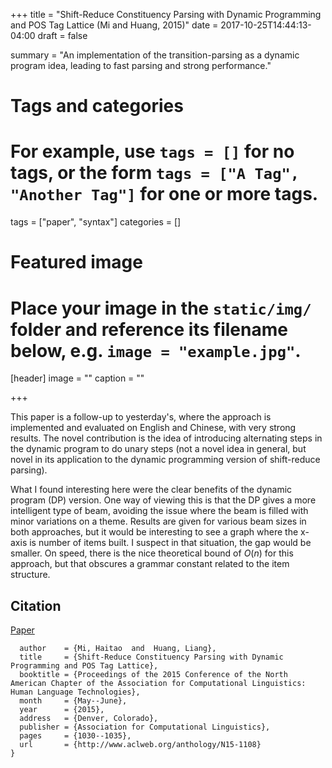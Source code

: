 +++
title = "Shift-Reduce Constituency Parsing with Dynamic Programming and POS Tag Lattice (Mi and Huang, 2015)"
date = 2017-10-25T14:44:13-04:00
draft = false

summary = "An implementation of the transition-parsing as a dynamic program idea, leading to fast parsing and strong performance."

# Tags and categories
# For example, use `tags = []` for no tags, or the form `tags = ["A Tag", "Another Tag"]` for one or more tags.
tags = ["paper", "syntax"]
categories = []

# Featured image
# Place your image in the `static/img/` folder and reference its filename below, e.g. `image = "example.jpg"`.
[header]
image = ""
caption = ""

+++

This paper is a follow-up to yesterday's, where the approach is implemented and evaluated on English and Chinese, with very strong results.
The novel contribution is the idea of introducing alternating steps in the dynamic program to do unary steps (not a novel idea in general, but novel in its application to the dynamic programming version of shift-reduce parsing).

What I found interesting here were the clear benefits of the dynamic program (DP) version.
One way of viewing this is that the DP gives a more intelligent type of beam, avoiding the issue where the beam is filled with minor variations on a theme.
Results are given for various beam sizes in both approaches, but it would be interesting to see a graph where the x-axis is number of items built.
I suspect in that situation, the gap would be smaller.
On speed, there is the nice theoretical bound of $O(n)$ for this approach, but that obscures a grammar constant related to the item structure.

## Citation

[Paper](http://www.aclweb.org/anthology/N15-1108)

```bibtex@InProceedings{mi-huang:2015:NAACL-HLT,
  author    = {Mi, Haitao  and  Huang, Liang},
  title     = {Shift-Reduce Constituency Parsing with Dynamic Programming and POS Tag Lattice},
  booktitle = {Proceedings of the 2015 Conference of the North American Chapter of the Association for Computational Linguistics: Human Language Technologies},
  month     = {May--June},
  year      = {2015},
  address   = {Denver, Colorado},
  publisher = {Association for Computational Linguistics},
  pages     = {1030--1035},
  url       = {http://www.aclweb.org/anthology/N15-1108}
}
```
